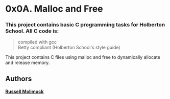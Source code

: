 # 0x0A. Malloc and Free    

### This project contains basic C programming tasks for Holberton School. All C code is:
> compiled with gcc  
> Betty compliant (Holberton School's style guide)  

 This project contains C files using malloc and free to dynamically allocate and release memory.
 
## Authors
#### <a href="github.com/Rmolimock">Russell Molimock</a>
